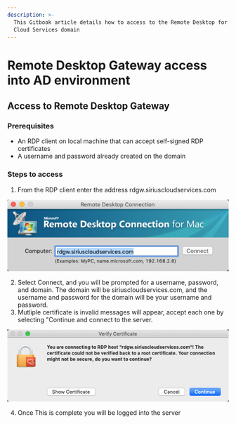 ```yaml
---
description: >-
  This Gitbook article details how to access to the Remote Desktop for Sirius
  Cloud Services domain
---
```


# Remote Desktop Gateway access into AD environment

## Access to Remote Desktop Gateway

### Prerequisites

* An RDP client on local machine that can accept self-signed RDP certificates
* A username and password already created on the domain

### Steps to access

1. From the RDP client enter the address rdgw.siriuscloudservices.com

![](.gitbook/assets/image%20%282%29.png)

2. Select Connect, and you will be prompted for a username, password, and domain. The domain will be siriuscloudservices.com, and the username and password for the domain will be your username and password.
3.  Mutliple certificate is invalid messages will appear, accept each one by selecting "Continue and connect to the server.

![](.gitbook/assets/image%20%284%29.png)

4. Once This is complete you will be logged into the server



